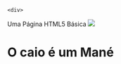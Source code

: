 
<!DOCTYPE html>

    <div>
<head>
    Uma Página HTML5 Básica
</head>
    </div>
    
<body>
  <img src="https://www.hypeness.com.br/1/2018/08/Lemur5.jpg">
    <h1>O caio é um Mané</h1>
</body>

</html>
